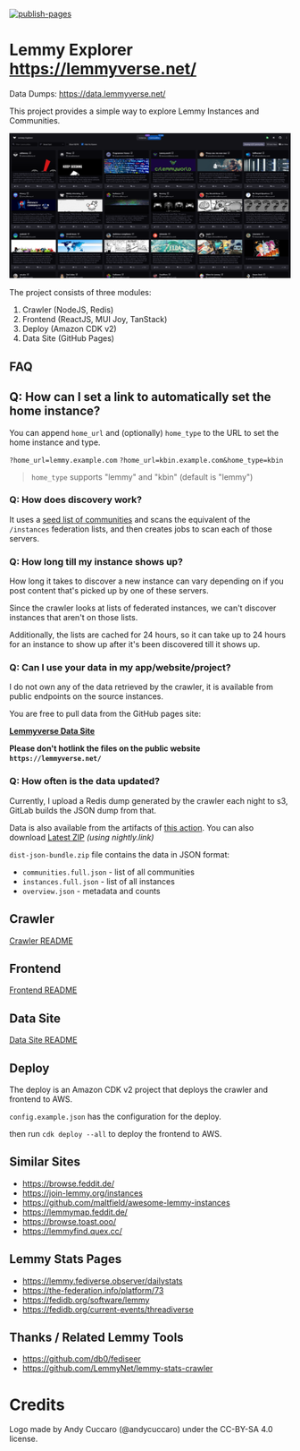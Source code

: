 [![publish-pages](https://github.com/tgxn/lemmy-explorer/actions/workflows/publish-pages.yaml/badge.svg)](https://github.com/tgxn/lemmy-explorer/actions/workflows/publish-pages.yaml)

# Lemmy Explorer https://lemmyverse.net/
Data Dumps: https://data.lemmyverse.net/

This project provides a simple way to explore Lemmy Instances and Communities.

![List of Communities](./docs/images/communities.png)

The project consists of three modules:
1. Crawler (NodeJS, Redis)
2. Frontend (ReactJS, MUI Joy, TanStack)
3. Deploy (Amazon CDK v2)
4. Data Site (GitHub Pages)

## FAQ

## Q: How can I set a link to automatically set the home instance?

You can append `home_url` and (optionally) `home_type` to the URL to set the home instance and type.

`?home_url=lemmy.example.com`
`?home_url=kbin.example.com&home_type=kbin`

 > `home_type` supports "lemmy" and "kbin" (default is "lemmy")

### Q: **How does discovery work?**
It uses a [seed list of communities](https://github.com/tgxn/lemmy-explorer/blob/main/crawler/src/lib/const.js#L47) and scans the equivalent of the `/instances` federation lists, and then creates jobs to scan each of those servers.

### Q: **How long till my instance shows up?**
How long it takes to discover a new instance can vary depending on if you post content that's picked up by one of these servers.

Since the crawler looks at lists of federated instances, we can't discover instances that aren't on those lists.

Additionally, the lists are cached for 24 hours, so it can take up to 24 hours for an instance to show up after it's been discovered till it shows up.

### Q: **Can I use your data in my app/website/project?**
I do not own any of the data retrieved by the crawler, it is available from public endpoints on the source instances.

You are free to pull data from the GitHub pages site:

[**Lemmyverse Data Site**](https://data.lemmyverse.net/)

**Please don't hotlink the files on the public website `https://lemmyverse.net/`**

### Q: **How often is the data updated?**

Currently, I upload a Redis dump generated by the crawler each night to s3, GitLab builds the JSON dump from that.

Data is also available from the artifacts of [this action](https://github.com/tgxn/lemmy-explorer/actions/workflows/publish-pages.yaml).
You can also download [Latest ZIP](https://nightly.link/tgxn/lemmy-explorer/workflows/publish-pages.yaml/main/dist-json-bundle.zip) _(using nightly.link)_

`dist-json-bundle.zip` file contains the data in JSON format:

 - `communities.full.json` - list of all communities
 - `instances.full.json` - list of all instances
 - `overview.json` - metadata and counts


## Crawler
[Crawler README](./crawler/README.md)

## Frontend
[Frontend README](./frontend/README.md)

## Data Site
[Data Site README](./pages/README.md)



## Deploy

The deploy is an Amazon CDK v2 project that deploys the crawler and frontend to AWS.

`config.example.json` has the configuration for the deploy.

then run `cdk deploy --all` to deploy the frontend to AWS.




## Similar Sites

- https://browse.feddit.de/
- https://join-lemmy.org/instances
- https://github.com/maltfield/awesome-lemmy-instances
- https://lemmymap.feddit.de/
- https://browse.toast.ooo/
- https://lemmyfind.quex.cc/


## Lemmy Stats Pages
- https://lemmy.fediverse.observer/dailystats
- https://the-federation.info/platform/73
- https://fedidb.org/software/lemmy
- https://fedidb.org/current-events/threadiverse

## Thanks / Related Lemmy Tools

- https://github.com/db0/fediseer
- https://github.com/LemmyNet/lemmy-stats-crawler

# Credits

Logo made by Andy Cuccaro (@andycuccaro) under the CC-BY-SA 4.0 license.

